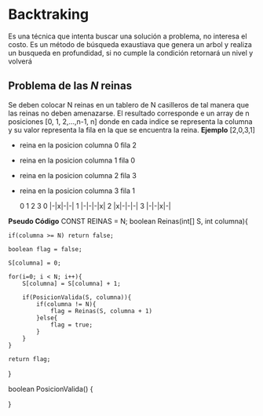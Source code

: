 # Backtraking
Es una técnica que intenta buscar una solución a problema, no interesa el costo. Es un método de búsqueda exaustiava que genera un arbol y realiza un busqueda en profundidad, si no cumple la condición retornará
un nivel y volverá 

## Problema de las _N_ reinas
Se deben colocar N reinas en un tablero de N casilleros de tal manera que las reinas no deben
amenazarse. El resultado corresponde e un array de n posiciones [0, 1, 2,...,n-1, n] donde en
cada indice se representa la columna y su valor representa la fila en la que se encuentra la
reina.
__Ejemplo__
[2,0,3,1]
- reina en la posicion columna 0 fila 2
- reina en la posicion columna 1 fila 0
- reina en la posicion columna 2 fila 3
- reina en la posicion columna 3 fila 1

   0 1 2 3
0 |-|x|-|-|
1 |-|-|-|x|
2 |x|-|-|-| 
3 |-|-|x|-|

__Pseudo Código__
CONST REINAS = N;
boolean Reinas(int[] S, int columna){

    if(columna >= N) return false;

    boolean flag = false;

    S[columna] = 0;

    for(i=0; i < N; i++){
        S[columna] = S[columna] + 1;

        if(PosicionValida(S, columna)){
            if(columna != N){
                flag = Reinas(S, columna + 1)
            }else{
                flag = true;
            }
        }
    }

    return flag;
}

boolean PosicionValida() {

}